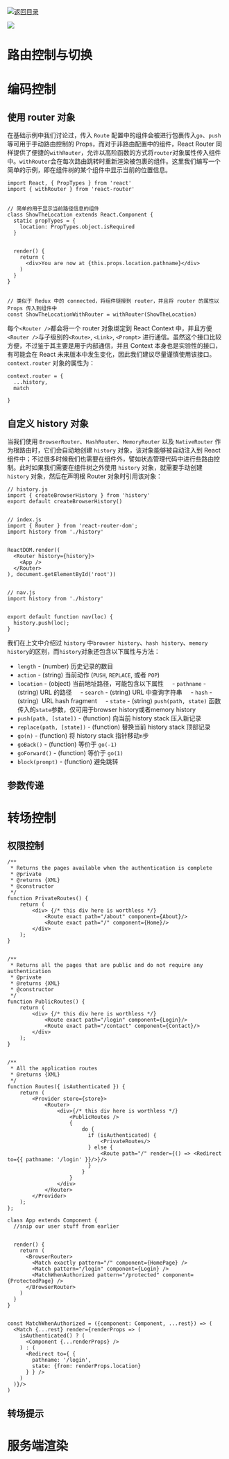 [![返回目录](https://parg.co/UY3)](https://parg.co/U0I) 





[![](https://parg.co/UbM)](https://parg.co/bWg)



# 路由控制与切换


# 编码控制


## 使用 router 对象


在基础示例中我们讨论过，传入 `Route` 配置中的组件会被进行包裹传入`go`、`push`等可用于手动路由控制的 Props，而对于非路由配置中的组件，React Router 同样提供了便捷的`withRouter`，允许以高阶函数的方式将`router`对象属性传入组件中。`withRouter`会在每次路由跳转时重新渲染被包裹的组件。这里我们编写一个简单的示例，即在组件树的某个组件中显示当前的位置信息。
```
import React, { PropTypes } from 'react'
import { withRouter } from 'react-router'


// 简单的用于显示当前路径信息的组件
class ShowTheLocation extends React.Component {
  static propTypes = {
    location: PropTypes.object.isRequired
  }


  render() {
    return (
      <div>You are now at {this.props.location.pathname}</div>
    )
  }
}


// 类似于 Redux 中的 connected，将组件链接到 router，并且将 router 的属性以 Props 传入到组件中
const ShowTheLocationWithRouter = withRouter(ShowTheLocation)
```
每个`<Router />`都会将一个 router 对象绑定到 React Context 中，并且方便`<Router />`与子级别的`<Route>`, `<Link>`, `<Prompt>` 进行通信。虽然这个接口比较方便，不过鉴于其主要是用于内部通信，并且 Context 本身也是实验性的接口，有可能会在 React 未来版本中发生变化，因此我们建议尽量谨慎使用该接口。`context.router` 对象的属性为：
```
context.router = {
  ...history,
  match

}
```
## 自定义 history 对象


当我们使用 `BrowserRouter`、`HashRouter`、`MemoryRouter` 以及 `NativeRouter` 作为根路由时，它们会自动地创建 `history` 对象，该对象能够被自动注入到 React 组件中；不过很多时候我们也需要在组件外，譬如状态管理代码中进行些路由控制。此时如果我们需要在组件树之外使用 `history` 对象，就需要手动创建 `history` 对象，然后在声明根 Router 对象时引用该对象：
```
// history.js
import { createBrowserHistory } from 'history'
export default createBrowserHistory()


// index.js
import { Router } from 'react-router-dom';
import history from './history'


ReactDOM.render((
  <Router history={history}>
    <App />
  </Router>
), document.getElementById('root'))


// nav.js
import history from './history'


export default function nav(loc) {
  history.push(loc);
}
```


我们在上文中介绍过 `history` 中`browser history`、`hash history`、`memory history`的区别，而`history`对象还包含以下属性与方法：
- `length` - (number) 历史记录的数目
- `action` - (string) 当前动作 (`PUSH`, `REPLACE`, 或者 `POP`)
- `location` - (object) 当前地址路径，可能包含以下属性
    - `pathname` - (string) URL 的路径
    - `search` - (string) URL 中查询字符串
    - `hash` - (string)  URL hash fragment
    - `state` - (string) `push(path, state)` 函数传入的`state`参数，仅可用于browser history或者memory history
- `push(path, [state])` - (function) 向当前 history stack 压入新记录
- `replace(path, [state])` - (function) 替换当前 history stack 顶部记录
- `go(n)` - (function) 将 history stack 指针移动`n`步
- `goBack()` - (function) 等价于 `go(-1)`
- `goForward()` - (function) 等价于 `go(1)`
- `block(prompt)` - (function) 避免跳转


## 参数传递


# 转场控制


## 权限控制
```
/**
 * Returns the pages available when the authentication is complete
 * @private
 * @returns {XML}
 * @constructor
 */
function PrivateRoutes() {
    return (
        <div> {/* this div here is worthless */}
            <Route exact path="/about" component={About}/>
            <Route exact path="/" component={Home}/>
        </div>
    );
}


/**
 * Returns all the pages that are public and do not require any authentication
 * @private
 * @returns {XML}
 * @constructor
 */
function PublicRoutes() {
    return (
        <div> {/* this div here is worthless */}
            <Route exact path="/login" component={Login}/>
            <Route exact path="/contact" component={Contact}/>
        </div>
    );
}


/**
 * All the application routes
 * @returns {XML}
 */
function Routes({ isAuthenticated }) {
    return (
        <Provider store={store}>
            <Router>
                <div>{/* this div here is worthless */}
                    <PublicRoutes />
                    {
                        do {
                          if (isAuthenticated) {
                              <PrivateRoutes/>
                          } else {
                              <Route path="/" render={() => <Redirect to={{ pathname: '/login' }}/>}/>
                          }
                        }
                    }
                </div>
            </Router>
        </Provider>
    );
};
```
```
class App extends Component {
  //snip our user stuff from earlier


  render() {
    return (
      <BrowserRouter>
        <Match exactly pattern="/" component={HomePage} />
        <Match pattern="/login" component={Login} />
        <MatchWhenAuthorized pattern="/protected" component={ProtectedPage} />
      </BrowserRouter>
    )
  }
}


const MatchWhenAuthorized = ({component: Component, ...rest}) => (
  <Match {...rest} render={renderProps => (
    isAuthenticated() ? (
      <Component {...renderProps} />
    ) : (
      <Redirect to={ {
        pathname: '/login',
        state: {from: renderProps.location}
      } } />
    )
  )}/>
)
```
## 转场提示


# 服务端渲染